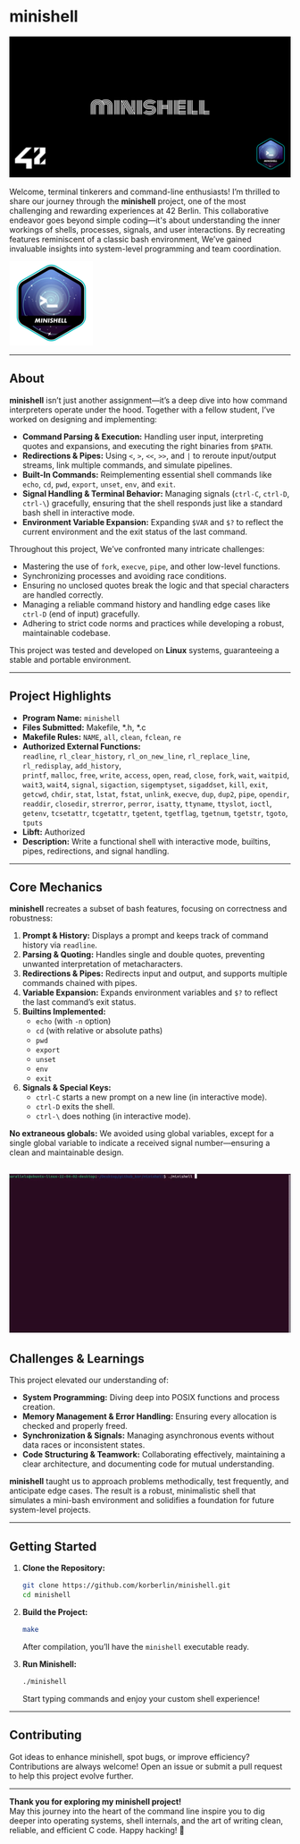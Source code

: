 
# minishell

![minishell Cover](imgs/cover-minishell.png)

Welcome, terminal tinkerers and command-line enthusiasts! I’m thrilled to share our journey through the **minishell** project, one of the most challenging and rewarding experiences at 42 Berlin. This collaborative endeavor goes beyond simple coding—it's about understanding the inner workings of shells, processes, signals, and user interactions. By recreating features reminiscent of a classic bash environment, We’ve gained invaluable insights into system-level programming and team coordination.

![minishell Passed](imgs/minishelle.png)

---

## About

**minishell** isn’t just another assignment—it’s a deep dive into how command interpreters operate under the hood. Together with a fellow student, I’ve worked on designing and implementing:

- **Command Parsing & Execution:** Handling user input, interpreting quotes and expansions, and executing the right binaries from `$PATH`.
- **Redirections & Pipes:** Using `<`, `>`, `<<`, `>>`, and `|` to reroute input/output streams, link multiple commands, and simulate pipelines.
- **Built-In Commands:** Reimplementing essential shell commands like `echo`, `cd`, `pwd`, `export`, `unset`, `env`, and `exit`.
- **Signal Handling & Terminal Behavior:** Managing signals (`ctrl-C`, `ctrl-D`, `ctrl-\`) gracefully, ensuring that the shell responds just like a standard bash shell in interactive mode.
- **Environment Variable Expansion:** Expanding `$VAR` and `$?` to reflect the current environment and the exit status of the last command.

Throughout this project, We’ve confronted many intricate challenges:
- Mastering the use of `fork`, `execve`, `pipe`, and other low-level functions.
- Synchronizing processes and avoiding race conditions.
- Ensuring no unclosed quotes break the logic and that special characters are handled correctly.
- Managing a reliable command history and handling edge cases like `ctrl-D` (end of input) gracefully.
- Adhering to strict code norms and practices while developing a robust, maintainable codebase.

This project was tested and developed on **Linux** systems, guaranteeing a stable and portable environment.

---

## Project Highlights

- **Program Name:** `minishell`
- **Files Submitted:** Makefile, *.h, *.c
- **Makefile Rules:** `NAME`, `all`, `clean`, `fclean`, `re`
- **Authorized External Functions:**  
  `readline`, `rl_clear_history`, `rl_on_new_line`, `rl_replace_line`, `rl_redisplay`, `add_history`,  
  `printf`, `malloc`, `free`, `write`, `access`, `open`, `read`, `close`, `fork`, `wait`, `waitpid`, `wait3`, `wait4`, `signal`, `sigaction`, `sigemptyset`, `sigaddset`, `kill`, `exit`, `getcwd`, `chdir`, `stat`, `lstat`, `fstat`, `unlink`, `execve`, `dup`, `dup2`, `pipe`, `opendir`, `readdir`, `closedir`, `strerror`, `perror`, `isatty`, `ttyname`, `ttyslot`, `ioctl`, `getenv`, `tcsetattr`, `tcgetattr`, `tgetent`, `tgetflag`, `tgetnum`, `tgetstr`, `tgoto`, `tputs`
- **Libft:** Authorized
- **Description:** Write a functional shell with interactive mode, builtins, pipes, redirections, and signal handling.

---

## Core Mechanics

**minishell** recreates a subset of bash features, focusing on correctness and robustness:

1. **Prompt & History:** Displays a prompt and keeps track of command history via `readline`.
2. **Parsing & Quoting:** Handles single and double quotes, preventing unwanted interpretation of metacharacters.
3. **Redirections & Pipes:** Redirects input and output, and supports multiple commands chained with pipes.
4. **Variable Expansion:** Expands environment variables and `$?` to reflect the last command’s exit status.
5. **Builtins Implemented:**
   - `echo` (with `-n` option)
   - `cd` (with relative or absolute paths)
   - `pwd`
   - `export`
   - `unset`
   - `env`
   - `exit`
6. **Signals & Special Keys:**
   - `ctrl-C` starts a new prompt on a new line (in interactive mode).
   - `ctrl-D` exits the shell.
   - `ctrl-\` does nothing (in interactive mode).
   
**No extraneous globals:** We avoided using global variables, except for a single global variable to indicate a received signal number—ensuring a clean and maintainable design.


![Minishell Demo](imgs/minishell.gif)
---

## Challenges & Learnings

This project elevated our understanding of:
- **System Programming:** Diving deep into POSIX functions and process creation.
- **Memory Management & Error Handling:** Ensuring every allocation is checked and properly freed.
- **Synchronization & Signals:** Managing asynchronous events without data races or inconsistent states.
- **Code Structuring & Teamwork:** Collaborating effectively, maintaining a clear architecture, and documenting code for mutual understanding.

**minishell** taught us to approach problems methodically, test frequently, and anticipate edge cases. The result is a robust, minimalistic shell that simulates a mini-bash environment and solidifies a foundation for future system-level projects.

---

## Getting Started

1. **Clone the Repository:**
   ```bash
   git clone https://github.com/korberlin/minishell.git
   cd minishell
   ```

2. **Build the Project:**
   ```bash
   make
   ```
   After compilation, you’ll have the `minishell` executable ready.

3. **Run Minishell:**
   ```bash
   ./minishell
   ```
   Start typing commands and enjoy your custom shell experience!

---

## Contributing

Got ideas to enhance minishell, spot bugs, or improve efficiency? Contributions are always welcome! Open an issue or submit a pull request to help this project evolve further.

---

**Thank you for exploring my minishell project!**  
May this journey into the heart of the command line inspire you to dig deeper into operating systems, shell internals, and the art of writing clean, reliable, and efficient C code. Happy hacking! 🎉

